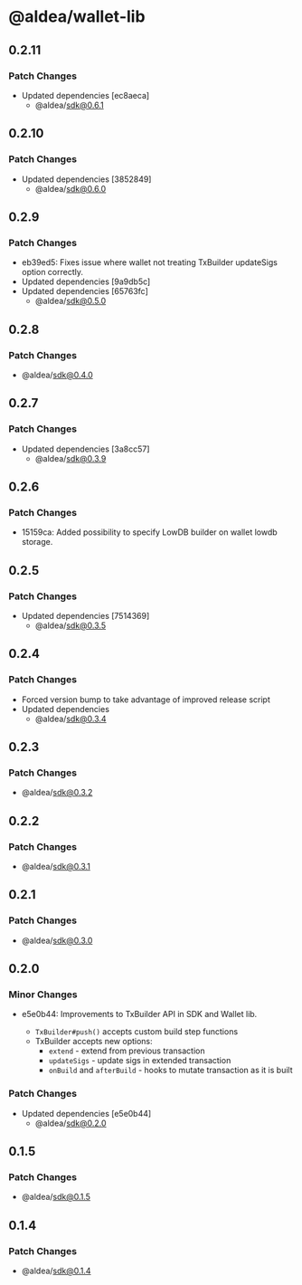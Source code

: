 # @aldea/wallet-lib

## 0.2.11

### Patch Changes

- Updated dependencies [ec8aeca]
  - @aldea/sdk@0.6.1

## 0.2.10

### Patch Changes

- Updated dependencies [3852849]
  - @aldea/sdk@0.6.0

## 0.2.9

### Patch Changes

- eb39ed5: Fixes issue where wallet not treating TxBuilder updateSigs option correctly.
- Updated dependencies [9a9db5c]
- Updated dependencies [65763fc]
  - @aldea/sdk@0.5.0

## 0.2.8

### Patch Changes

- @aldea/sdk@0.4.0

## 0.2.7

### Patch Changes

- Updated dependencies [3a8cc57]
  - @aldea/sdk@0.3.9

## 0.2.6

### Patch Changes

- 15159ca: Added possibility to specify LowDB builder on wallet lowdb storage.

## 0.2.5

### Patch Changes

- Updated dependencies [7514369]
  - @aldea/sdk@0.3.5

## 0.2.4

### Patch Changes

- Forced version bump to take advantage of improved release script
- Updated dependencies
  - @aldea/sdk@0.3.4

## 0.2.3

### Patch Changes

- @aldea/sdk@0.3.2

## 0.2.2

### Patch Changes

- @aldea/sdk@0.3.1

## 0.2.1

### Patch Changes

- @aldea/sdk@0.3.0

## 0.2.0

### Minor Changes

- e5e0b44: Improvements to TxBuilder API in SDK and Wallet lib.

  - `TxBuilder#push()` accepts custom build step functions
  - TxBuilder accepts new options:
    - `extend` - extend from previous transaction
    - `updateSigs` - update sigs in extended transaction
    - `onBuild` and `afterBuild` - hooks to mutate transaction as it is built

### Patch Changes

- Updated dependencies [e5e0b44]
  - @aldea/sdk@0.2.0

## 0.1.5

### Patch Changes

- @aldea/sdk@0.1.5

## 0.1.4

### Patch Changes

- @aldea/sdk@0.1.4
